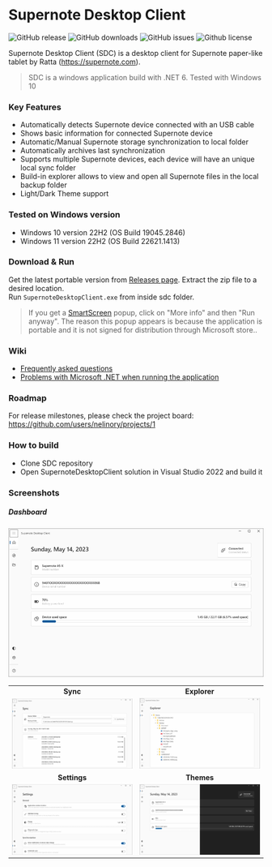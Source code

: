 # Supernote Desktop Client
![GitHub release](https://img.shields.io/github/v/release/nelinory/SupernoteDesktopClient)
![GitHub downloads](https://img.shields.io/github/downloads/nelinory/SupernoteDesktopClient/total)
![GitHub issues](https://img.shields.io/github/issues/nelinory/SupernoteDesktopClient)
![Github license](https://img.shields.io/github/license/nelinory/SupernoteDesktopClient)

Supernote Desktop Client (SDC) is a desktop client for Supernote paper-like tablet by Ratta (https://supernote.com).

> SDC is a windows application build with .NET 6. Tested with Windows 10 

### Key Features
- Automatically detects Supernote device connected with an USB cable
- Shows basic information for connected Supernote device
- Automatic/Manual Supernote storage synchronization to local folder
- Automatically archives last synchronization
- Supports multiple Supernote devices, each device will have an unique local sync folder
- Build-in explorer allows to view and open all Supernote files in the local backup folder
- Light/Dark Theme support 

### Tested on Windows version
- Windows 10 version 22H2 (OS Build 19045.2846)
- Windows 11 version 22H2 (OS Build 22621.1413)

### Download & Run
Get the latest portable version from [Releases page](https://github.com/nelinory/SupernoteDesktopClient/releases/latest).
Extract the zip file to a desired location.  
Run `SupernoteDesktopClient.exe` from inside sdc folder. 
> If you get a [SmartScreen](https://user-images.githubusercontent.com/25006819/115977864-555d4300-a5ae-11eb-948b-c0139f606a2d.png) popup, click on "More info" and then "Run anyway".
> The reason this popup appears is because the application is portable and it is not signed for distribution through Microsoft store..

### Wiki
- [Frequently asked questions](https://github.com/nelinory/SupernoteDesktopClient/wiki/FAQ)  
- [Problems with Microsoft .NET when running the application](https://github.com/nelinory/SupernoteDesktopClient/wiki/Problems-with-Microsoft-.NET-when-running-the-application)

### Roadmap
For release milestones, please check the project board: https://github.com/users/nelinory/projects/1

### How to build
- Clone SDC repository
- Open SupernoteDesktopClient solution in Visual Studio 2022 and build it

### Screenshots
##### Dashboard
<img src="_Screenshots\sdc_dashboard.png" alt="dashboard" width="900"/>

<table>
<tr>
	<td align="center"><b>Sync</b></td><td align="center"><b>Explorer</b></td>
</tr>
<tr>
	<td><img src="_Screenshots\sdc_sync.png" alt="sync"/></td>
	<td><img src="_Screenshots\sdc_explorer.png" alt="sync"/></td>
</tr>
<tr>
	<td align="center"><b>Settings</b></td><td align="center"><b>Themes<b></td>
</tr>
<tr>
	<td><img src="_Screenshots\sdc_settings.png" alt="sync"/></td>
	<td><img src="_Screenshots\sdc_themes.png" alt="sync"/></td>
</tr>
</table>
